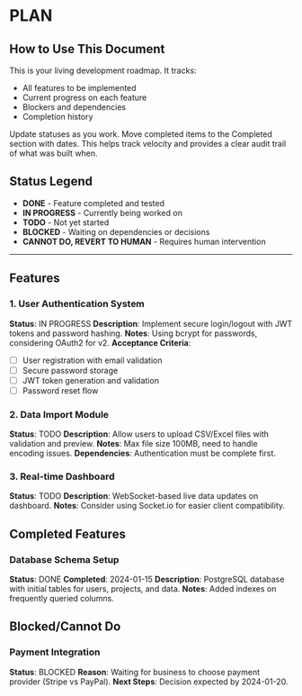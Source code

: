 # PLAN

<!-- PERMANENT INSTRUCTIONS - DO NOT REMOVE THIS SECTION -->
## How to Use This Document

This is your living development roadmap. It tracks:
- All features to be implemented
- Current progress on each feature
- Blockers and dependencies
- Completion history

Update statuses as you work. Move completed items to the Completed section with dates. This helps track velocity and provides a clear audit trail of what was built when.

## Status Legend
- **DONE** - Feature completed and tested
- **IN PROGRESS** - Currently being worked on
- **TODO** - Not yet started
- **BLOCKED** - Waiting on dependencies or decisions
- **CANNOT DO, REVERT TO HUMAN** - Requires human intervention

---

<!-- EXAMPLE CONTENT - REPLACE EVERYTHING BELOW WITH YOUR PROJECT SPECIFICS -->

## Features

### 1. User Authentication System
**Status**: IN PROGRESS
**Description**: Implement secure login/logout with JWT tokens and password hashing.
**Notes**: Using bcrypt for passwords, considering OAuth2 for v2.
**Acceptance Criteria**:
- [ ] User registration with email validation
- [ ] Secure password storage
- [ ] JWT token generation and validation
- [ ] Password reset flow

### 2. Data Import Module
**Status**: TODO
**Description**: Allow users to upload CSV/Excel files with validation and preview.
**Notes**: Max file size 100MB, need to handle encoding issues.
**Dependencies**: Authentication must be complete first.

### 3. Real-time Dashboard
**Status**: TODO
**Description**: WebSocket-based live data updates on dashboard.
**Notes**: Consider using Socket.io for easier client compatibility.

## Completed Features

### Database Schema Setup
**Status**: DONE
**Completed**: 2024-01-15
**Description**: PostgreSQL database with initial tables for users, projects, and data.
**Notes**: Added indexes on frequently queried columns.

## Blocked/Cannot Do

### Payment Integration
**Status**: BLOCKED
**Reason**: Waiting for business to choose payment provider (Stripe vs PayPal).
**Next Steps**: Decision expected by 2024-01-20.

